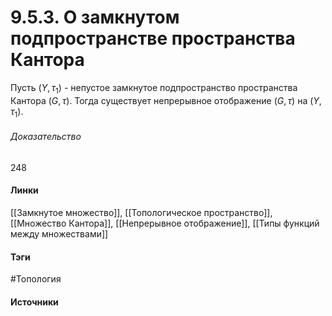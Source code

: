# 9.5.3. О замкнутом подпространстве пространства Кантора
Пусть $(Y,\tau_{1})$ - непустое замкнутое подпространство пространства Кантора $(G,\tau)$. Тогда существует непрерывное отображение $(G,\tau)$ на $(Y,\tau_{1})$.

###### Доказательство
248
#### Линки
 [[Замкнутое множество]],
 [[Топологическое пространство]],
 [[Множество Кантора]],
 [[Непрерывное отображение]],
 [[Типы функций между множествами]]
#### Тэги
 #Топология 
#### Источники
